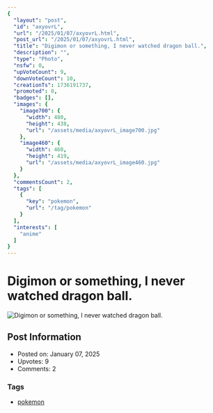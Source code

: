 ```yaml
---
{
  "layout": "post",
  "id": "axyovrL",
  "url": "/2025/01/07/axyovrL.html",
  "post_url": "/2025/01/07/axyovrL.html",
  "title": "Digimon or something, I never watched dragon ball.",
  "description": "",
  "type": "Photo",
  "nsfw": 0,
  "upVoteCount": 9,
  "downVoteCount": 10,
  "creationTs": 1736191737,
  "promoted": 0,
  "badges": [],
  "images": {
    "image700": {
      "width": 480,
      "height": 438,
      "url": "/assets/media/axyovrL_image700.jpg"
    },
    "image460": {
      "width": 460,
      "height": 419,
      "url": "/assets/media/axyovrL_image460.jpg"
    }
  },
  "commentsCount": 2,
  "tags": [
    {
      "key": "pokemon",
      "url": "/tag/pokemon"
    }
  ],
  "interests": [
    "anime"
  ]
}
---
```


# Digimon or something, I never watched dragon ball.

![Digimon or something, I never watched dragon ball.](/assets/media/axyovrL_image700.jpg)

## Post Information

- Posted on: January 07, 2025
- Upvotes: 9
- Comments: 2

### Tags

- [pokemon](/tag/pokemon)
